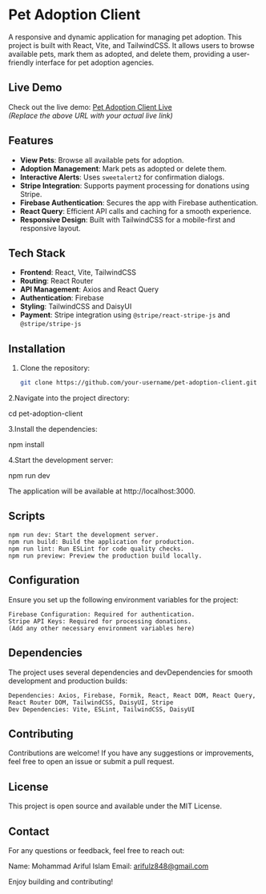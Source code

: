 # Pet Adoption Client

A responsive and dynamic application for managing pet adoption. This project is built with React, Vite, and TailwindCSS. It allows users to browse available pets, mark them as adopted, and delete them, providing a user-friendly interface for pet adoption agencies.

## Live Demo

Check out the live demo: [Pet Adoption Client Live](https://your-live-link.com)  
*(Replace the above URL with your actual live link)*

## Features

- **View Pets**: Browse all available pets for adoption.
- **Adoption Management**: Mark pets as adopted or delete them.
- **Interactive Alerts**: Uses `sweetalert2` for confirmation dialogs.
- **Stripe Integration**: Supports payment processing for donations using Stripe.
- **Firebase Authentication**: Secures the app with Firebase authentication.
- **React Query**: Efficient API calls and caching for a smooth experience.
- **Responsive Design**: Built with TailwindCSS for a mobile-first and responsive layout.

## Tech Stack

- **Frontend**: React, Vite, TailwindCSS
- **Routing**: React Router
- **API Management**: Axios and React Query
- **Authentication**: Firebase
- **Styling**: TailwindCSS and DaisyUI
- **Payment**: Stripe integration using `@stripe/react-stripe-js` and `@stripe/stripe-js`

## Installation

1. Clone the repository:

   ```bash
   git clone https://github.com/your-username/pet-adoption-client.git

2.Navigate into the project directory:

cd pet-adoption-client

3.Install the dependencies:

npm install

4.Start the development server:

npm run dev

The application will be available at http://localhost:3000.

## Scripts
    npm run dev: Start the development server.
    npm run build: Build the application for production.
    npm run lint: Run ESLint for code quality checks.
    npm run preview: Preview the production build locally.

## Configuration
Ensure you set up the following environment variables for the project:

    Firebase Configuration: Required for authentication.
    Stripe API Keys: Required for processing donations.
    (Add any other necessary environment variables here)

## Dependencies
The project uses several dependencies and devDependencies for smooth development and production builds:

    Dependencies: Axios, Firebase, Formik, React, React DOM, React Query, React Router DOM, TailwindCSS, DaisyUI, Stripe
    Dev Dependencies: Vite, ESLint, TailwindCSS, DaisyUI

## Contributing

Contributions are welcome! If you have any suggestions or improvements, feel free to open an issue or submit a pull request.

## License

This project is open source and available under the MIT License.

## Contact

For any questions or feedback, feel free to reach out:

Name: Mohammad Ariful Islam
Email: arifulz848@gmail.com

Enjoy building and contributing!